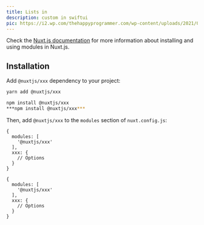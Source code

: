 ```yaml
---
title: Lists in
description: custom in swiftui
pic: https://i2.wp.com/thehappyprogrammer.com/wp-content/uploads/2021/01/CustomList.jpg?resize=1536%2C941&ssl=1
---
```


Check the [Nuxt.js documentation](https://nuxtjs.org/guides/configuration-glossary/configuration-modules) for more information about installing and using modules in Nuxt.js.

## Installation

Add `@nuxtjs/xxx` dependency to your project:

<code-group>
  <code-block label="Yarn" active>

```bash
yarn add @nuxtjs/xxx
```

  </code-block>
  <code-block label="NPM">

```bash
npm install @nuxtjs/xxx
***npm install @nuxtjs/xxx***
```

  </code-block>
</code-group>

Then, add `@nuxtjs/xxx` to the `modules` section of `nuxt.config.js`:

```js[nuxt.config.js]
{
  modules: [
    '@nuxtjs/xxx'
  ],
  xxx: {
    // Options
  }
}
```

```js[nuxt.config.js]
{
  modules: [
    '@nuxtjs/xxx'
  ],
  xxx: {
    // Options
  }
}
```
